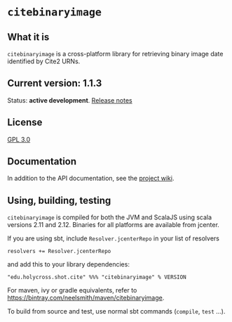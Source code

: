# `citebinaryimage`

## What it is

`citebinaryimage` is a cross-platform library for retrieving binary image date identified by Cite2 URNs.

## Current version: 1.1.3

Status:  **active development**. [Release notes](releases.md)


## License

[GPL 3.0](http://www.opensource.org/licenses/gpl-3.0.html)

## Documentation

In addition to the API documentation, see the [project wiki](https://github.com/cite-architecture/citebinaryimage/wiki).

## Using, building, testing

`citebinaryimage` is compiled for both the JVM and ScalaJS using scala versions 2.11 and 2.12.  Binaries for all platforms are available from jcenter.

If you are using sbt, include `Resolver.jcenterRepo` in your list of resolvers

    resolvers += Resolver.jcenterRepo

and add this to your library dependencies:

    "edu.holycross.shot.cite" %%% "citebinaryimage" % VERSION


For maven, ivy or gradle equivalents, refer to <https://bintray.com/neelsmith/maven/citebinaryimage>.

To build from source and test, use normal sbt commands (`compile`, `test` ...).
